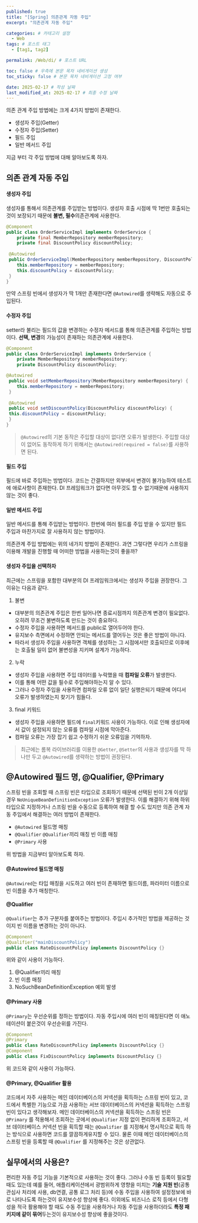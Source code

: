 ```yaml
---
published: true
title: "[Spring] 의존관계 자동 주입"
excerpt: "의존관계 자동 주입"

categories: # 카테고리 설정
  - Web
tags: # 포스트 태그
  - [tag1, tag2]

permalink: /Web/di/ # 포스트 URL

toc: false # 우측에 본문 목차 네비게이션 생성
toc_sticky: false # 본문 목차 네비게이션 고정 여부

date: 2025-02-17 # 작성 날짜
last_modified_at: 2025-02-17 # 최종 수정 날짜
---
```




의존 관계 주입 방법에는 크게 4가지 방법이 존재한다.
- 생성자 주입(Getter)
- 수정자 주입(Setter)
- 필드 주입
- 일반 메서드 주입

지금 부터 각 주입 방법에 대해 알아보도록 하자.

## 의존 관계 자동 주입

#### 생성자 주입
생성자를 통해서 의존관계를 주입받는 방법이다. 생성자 호출 시점에 딱 1번만 호출되는 것이 보장되기 때문에 **불변, 필수**의존관계에 사용한다.

```java
@Component
public class OrderServiceImpl implements OrderService {
 	private final MemberRepository memberRepository;
 	private final DiscountPolicy discountPolicy;
 
 @Autowired
 public OrderServiceImpl(MemberRepository memberRepository, DiscountPolicy discountPolicy) {
 	this.memberRepository = memberRepository;
 	this.discountPolicy = discountPolicy;
 }
}
```
만약 스프링 빈에서 생성자가 딱 1개만 존재한다면 `@Autowired`를 생략해도 자동으로 주입된다.

#### 수정자 주입
setter라 불리는 필드의 값을 변경하는 수정자 메서드를 통해 의존관계를 주입하는 방법이다. **선택, 변경**의 가능성이 존재하는 의존관계에 사용한다.

```java
@Component
public class OrderServiceImpl implements OrderService {
 	private MemberRepository memberRepository;
 	private DiscountPolicy discountPolicy;

@Autowired
 public void setMemberRepository(MemberRepository memberRepository) {
 	this.memberRepository = memberRepository;
 }
 
 @Autowired
 public void setDiscountPolicy(DiscountPolicy discountPolicy) {
 this.discountPolicy = discountPolicy;
 }
}
```
> `@Autowired`의 기본 동작은 주입할 대상이 없다면 오류가 발생한다. 주입할 대상이 없어도 동작하게 하기 위해서는 `@Autowired(required = false)`를 사용하면 된다.

#### 필드 주입
필드에 바로 주입하는 방법이다. 코드는 간결하지만 외부에서 변경이 불가능하여 테스트에 애로사항이 존재한다. DI 프레임워크가 없다면 아무것도 할 수 없기때문에 사용하지 않는 것이 좋다.

#### 일반 메서드 주입
일반 메서드를 통해 주입받는 방법이다. 한번에 여러 필드를 주입 받을 수 있지만 필드 주입과 마찬가지로 잘 사용하지 않는 방법이다.

의존관계 주입 방법에는 위의 네가지 방법이 존재한다. 과연 그렇다면 우리가 스프링을 이용해 개발을 진행할 때 어떠한 방법을 사용하는것이 좋을까?

#### 생성자 주입을 선택하자
최근에는 스프링을 포함한 대부분의 DI 프레임워크에서는 생성자 주입을 권장한다. 그 이유는 다음과 같다.

1. 불변
- 대부분의 의존관계 주입은 한번 일어나면 종료시점까지 의존관계 변경이 필요없다. 오히려 무조건 불변하도록 만드는 것이 중요하다.
- 수정자 주입을 사용하면 메서드를 public로 열어두어야 한다.
- 유지보수 측면에서 수정하면 안되는 메서드를 열어두는 것은 좋은 방법이 아니다.
- 따라서 생성자 주입을 사용하면 객체를 생성하는 그 시점에서만 호출되므로 이후에는 호출될 일이 없어 불변성을 지키며 설계가 가능하다.
2. 누락
- 생성자 주입을 사용하면 주입 데이터를 누락했을 때 **컴파일 오류**가 발생한다.
- 이를 통해 어떤 값을 필수로 주입해야하는지 알 수 있다.
- 그러나 수정자 주입을 사용하면 컴파일 오류 없이 일단 실행은되기 때문에 어디서 오류가 발생하였는지 찾기가 힘들다.
3. final 키워드
- 생성자 주입을 사용하면 필드에 `final`키워드 사용이 가능하다. 이로 인해 생성자에서 값이 설정되지 않는 오류를 컴파일 시점에 막아준다.
- 컴파일 오류는 가장 잡기 쉽고 수정하기 쉬운 오류임을 기억하자.

> 최근에는 롬복 라이브러리를 이용한 `@Getter`, `@Setter`의 사용과 생성자를 딱 하나만 두고 `@Autowired`를 생략하는 방법이 권장된다.

## @Autowired 필드 명, @Qualifier, @Primary

스프링 빈을 조회할 때 스프링 빈은 타입으로 조회하기 때문에 선택된 빈이 2개 이상일 경우 `NoUniqueBeanDefinitionException` 오류가 발생한다. 이를 해결하기 위해 하위 타입으로 지정하거나 스프링 빈을 수동으로 등록하여 해결 할 수도 있지만 의존 관계 자동 주입에서 해결하는 여러 방법이 존재한다.
- `@Autowired` 필드명 매칭
- `@Qualifier` `@Qualifier`끼리 매칭 빈 이름 매칭
- `@Primary` 사용

위 방법을 지금부터 알아보도록 하자.

#### @Autowired 필드명 매칭
`@Autowired`는 타입 매칭을 시도하고 여러 빈이 존재하면 필드이름, 파라미터 이름으로 빈 이름을 추가 매칭한다.

#### @Qualifier
`@Qualifier`는 추가 구분자를 붙여주는 방법이다. 주입시 추가적인 방법을 제공하는 것이지 빈 이름을 변경하는 것이 아니다.
```java
@Component
@Qualifier("mainDiscountPolicy")
public class RateDiscountPolicy implements DiscountPolicy {}
```
위와 같이 사용이 가능하다.

1. @Qualifier끼리 매칭
2. 빈 이름 매칭
3. NoSuchBeanDefinitionException 예외 발생

#### @Primary 사용
`@Primary`는 우선순위를 정하는 방법이다. 자동 주입시에 여러 빈이 매칭된다면 이 애노테이션이 붙은것이 우선순위를 가진다.
```java
@Component
@Primary
public class RateDiscountPolicy implements DiscountPolicy {}
@Component
public class FixDiscountPolicy implements DiscountPolicy {}
```
위 코드와 같이 사용이 가능하다.

#### @Primary, @Qualifier 활용

코드에서 자주 사용하는 메인 데이터베이스의 커넥션을 획득하는 스프링 빈이 있고, 코드에서 특별한 기능으로 가끔 사용하는 서브 데이터베이스의 커넥션을 획득하는 스프링 빈이 있다고 생각해보자. 메인 데이터베이스의 커넥션을 획득하는 스프링 빈은` @Primary` 를 적용해서 조회하는 곳에서 `@Qualifier` 지정 없이 편리하게 조회하고, 서브 데이터베이스 커넥션 빈을 획득할 때는 `@Qualifier` 를 지정해서 명시적으로 획득 하는 방식으로 사용하면 코드를 깔끔하게유지할 수 있다. 물론 이때 메인 데이터베이스의 스프링 빈을 등록할 때 `@Qualifier` 를 지정해주는 것은 상관없다.

## 실무에서의 사용은?

편리한 자동 주입 기능을 기본적으로 사용하는 것이 좋다. 그러나 수동 빈 등록이 필요할 때도 있는데 예를 들어, 애플리케이션에서 광범위하게 영향을 미치는 **기술 지원 빈**(공통 관심사 처리에 사용, db연결, 공통 로그 처리 등)에 수동 주입을 사용하여  설정정보에 바로 나타나도록 하는것이 유지보수성 향상에 좋다. 이외에도 비즈니스 로직 등에서 다형성을 적극 활용해야 할 때도 수동 주입을 사용하거나 자동 주입을 사용하더라도 **특정 패키지에 같이 묶어**두는것이 유지보수성 향상에 좋을것이다.